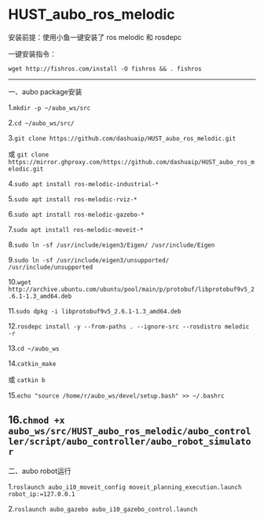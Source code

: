 HUST_aubo_ros_melodic
============================
安装前提：使用小鱼一键安装了 ros melodic 和 rosdepc

一键安装指令：
```
wget http://fishros.com/install -O fishros && . fishros
```
---
一、aubo package安装

1.```mkdir -p ~/aubo_ws/src```

2.```cd ~/aubo_ws/src/```

3.```git clone https://github.com/dashuaip/HUST_aubo_ros_melodic.git ```

或 ```git clone https://mirror.ghproxy.com/https://github.com/dashuaip/HUST_aubo_ros_melodic.git```

4.```sudo apt install ros-melodic-industrial-*```

5.```sudo apt install ros-melodic-rviz-*```

6.```sudo apt install ros-melodic-gazebo-*```

7.```sudo apt install ros-melodic-moveit-*```

8.```sudo ln -sf /usr/include/eigen3/Eigen/ /usr/include/Eigen```

9.```sudo ln -sf /usr/include/eigen3/unsupported/ /usr/include/unsupported```

10.```wget http://archive.ubuntu.com/ubuntu/pool/main/p/protobuf/libprotobuf9v5_2.6.1-1.3_amd64.deb```

11.```sudo dpkg -i libprotobuf9v5_2.6.1-1.3_amd64.deb```

12.```rosdepc install -y --from-paths . --ignore-src --rosdistro melodic -r```

13.```cd ~/aubo_ws```

14.```catkin_make```

或 ```catkin b```

15.```echo "source /home/r/aubo_ws/devel/setup.bash" >> ~/.bashrc```

16.```chmod +x aubo_ws/src/HUST_aubo_ros_melodic/aubo_controller/script/aubo_controller/aubo_robot_simulator``` 
---
二、aubo robot运行

1.```roslaunch aubo_i10_moveit_config moveit_planning_execution.launch robot_ip:=127.0.0.1```

2.```roslaunch aubo_gazebo aubo_i10_gazebo_control.launch```

